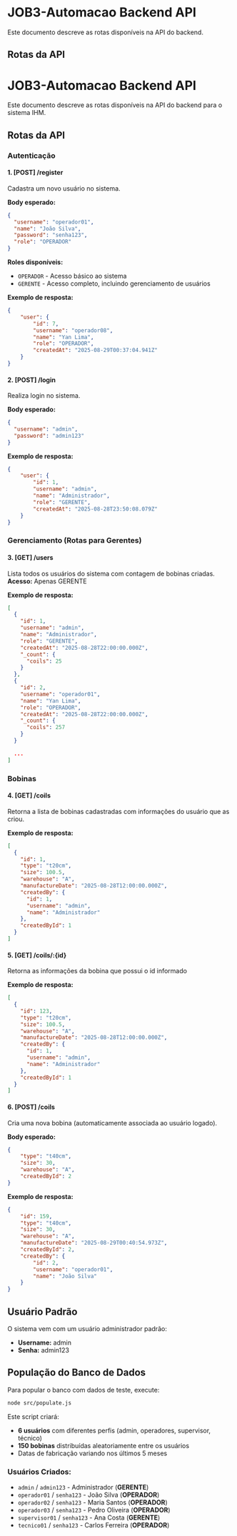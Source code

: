 # JOB3-Automacao Backend API

Este documento descreve as rotas disponíveis na API do backend.

## Rotas da API

# JOB3-Automacao Backend API

Este documento descreve as rotas disponíveis na API do backend para o sistema IHM.

## Rotas da API

### Autenticação

#### 1. [POST] /register
Cadastra um novo usuário no sistema.

**Body esperado:**
```json
{
  "username": "operador01",
  "name": "João Silva",
  "password": "senha123",
  "role": "OPERADOR"
}
```

**Roles disponíveis:**
- `OPERADOR` - Acesso básico ao sistema
- `GERENTE` - Acesso completo, incluindo gerenciamento de usuários

**Exemplo de resposta:**
```json
{
	"user": {
		"id": 7,
		"username": "operador08",
		"name": "Yan Lima",
		"role": "OPERADOR",
		"createdAt": "2025-08-29T00:37:04.941Z"
	}
}
```

#### 2. [POST] /login
Realiza login no sistema.

**Body esperado:**
```json
{
  "username": "admin",
  "password": "admin123"
}
```

**Exemplo de resposta:**
```json
{
	"user": {
		"id": 1,
		"username": "admin",
		"name": "Administrador",
		"role": "GERENTE",
		"createdAt": "2025-08-28T23:50:08.079Z"
	}
}
```

### Gerenciamento (Rotas para Gerentes)

#### 3. [GET] /users
Lista todos os usuários do sistema com contagem de bobinas criadas.
**Acesso:** Apenas GERENTE

**Exemplo de resposta:**
```json
[
  {
    "id": 1,
    "username": "admin",
    "name": "Administrador",
    "role": "GERENTE",
    "createdAt": "2025-08-28T22:00:00.000Z",
    "_count": {
      "coils": 25
    }
  },
  {
    "id": 2,
    "username": "operador01",
    "name": "Yan Lima",
    "role": "OPERADOR",
    "createdAt": "2025-08-28T22:00:00.000Z",
    "_count": {
      "coils": 257
    }
  }

  ...
]
```

### Bobinas

#### 4. [GET] /coils
Retorna a lista de bobinas cadastradas com informações do usuário que as criou.

**Exemplo de resposta:**
```json
[
  {
    "id": 1,
    "type": "t20cm",
    "size": 100.5,
    "warehouse": "A",
    "manufactureDate": "2025-08-28T12:00:00.000Z",
    "createdBy": {
      "id": 1,
      "username": "admin",
      "name": "Administrador"
    },
    "createdById": 1
  }
]
```

#### 5. [GET] /coils/:{id}
Retorna as informações da bobina que possui o id informado

**Exemplo de resposta:**
```json
[
  {
    "id": 123,
    "type": "t20cm",
    "size": 100.5,
    "warehouse": "A",
    "manufactureDate": "2025-08-28T12:00:00.000Z",
    "createdBy": {
      "id": 1,
      "username": "admin",
      "name": "Administrador"
    },
    "createdById": 1
  }
]
```

#### 6. [POST] /coils
Cria uma nova bobina (automaticamente associada ao usuário logado).

**Body esperado:**
```json
{
	"type": "t40cm",
	"size": 30,
	"warehouse": "A",
	"createdById": 2
}
```

**Exemplo de resposta:**
```json
{
	"id": 159,
	"type": "t40cm",
	"size": 30,
	"warehouse": "A",
	"manufactureDate": "2025-08-29T00:40:54.973Z",
	"createdById": 2,
	"createdBy": {
		"id": 2,
		"username": "operador01",
		"name": "João Silva"
	}
}
```

## Usuário Padrão

O sistema vem com um usuário administrador padrão:
- **Username:** admin
- **Senha:** admin123

## População do Banco de Dados

Para popular o banco com dados de teste, execute:

```bash
node src/populate.js
```

Este script criará:
- **6 usuários** com diferentes perfis (admin, operadores, supervisor, técnico)
- **150 bobinas** distribuídas aleatoriamente entre os usuários
- Datas de fabricação variando nos últimos 5 meses

### Usuários Criados:
- `admin` / `admin123` - Administrador (**GERENTE**)
- `operador01` / `senha123` - João Silva (**OPERADOR**)
- `operador02` / `senha123` - Maria Santos (**OPERADOR**)
- `operador03` / `senha123` - Pedro Oliveira (**OPERADOR**)
- `supervisor01` / `senha123` - Ana Costa (**GERENTE**)
- `tecnico01` / `senha123` - Carlos Ferreira (**OPERADOR**)